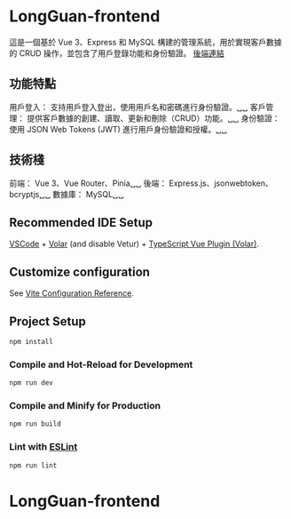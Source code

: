 # LongGuan-frontend

這是一個基於 Vue 3、Express 和 MySQL 構建的管理系統，用於實現客戶數據的 CRUD 操作，並包含了用戶登錄功能和身份驗證。
[後端連結](https://github.com/weiyann/LongGuan-backend)

## 功能特點

用戶登入： 支持用戶登入登出，使用用戶名和密碼進行身份驗證。␣␣
客戶管理： 提供客戶數據的創建、讀取、更新和刪除（CRUD）功能。␣␣
身份驗證： 使用 JSON Web Tokens (JWT) 進行用戶身份驗證和授權。␣␣

## 技術棧

前端： Vue 3、Vue Router、Pinia␣␣
後端： Express.js、jsonwebtoken、bcryptjs␣␣
數據庫： MySQL␣␣

## Recommended IDE Setup

[VSCode](https://code.visualstudio.com/) + [Volar](https://marketplace.visualstudio.com/items?itemName=Vue.volar) (and disable Vetur) + [TypeScript Vue Plugin (Volar)](https://marketplace.visualstudio.com/items?itemName=Vue.vscode-typescript-vue-plugin).

## Customize configuration

See [Vite Configuration Reference](https://vitejs.dev/config/).

## Project Setup

```sh
npm install
```

### Compile and Hot-Reload for Development

```sh
npm run dev
```

### Compile and Minify for Production

```sh
npm run build
```

### Lint with [ESLint](https://eslint.org/)

```sh
npm run lint
```

# LongGuan-frontend
